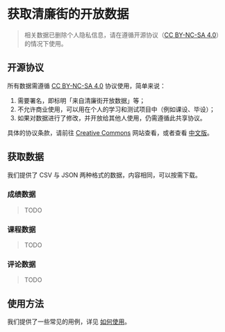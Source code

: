 # 获取清廉街的开放数据

> 相关数据已删除个人隐私信息，请在遵循开源协议（[CC BY-NC-SA 4.0](https://creativecommons.org/licenses/by-nc-sa/4.0/)）的情况下使用。

## 开源协议

所有数据需遵循 [CC BY-NC-SA 4.0](https://creativecommons.org/licenses/by-nc-sa/4.0/) 协议使用，简单来说：

1. 需要署名，即标明「来自清廉街开放数据」等；
2. 不允许商业使用，可以用在个人的学习和测试项目中（例如课设、毕设）；
3. 如果对数据进行了修改，并开放给其他人使用，仍需遵循此共享协议。

具体的协议条款，请前往 [Creative Commons](https://creativecommons.org/licenses/by-nc-sa/4.0/) 网站查看，或者查看 [中文版](https://creativecommons.org/licenses/by-nc-sa/4.0/deed.zh-hans)。

## 获取数据

我们提供了 CSV 与 JSON 两种格式的数据，内容相同，可以按需下载。

### 成绩数据

> TODO

### 课程数据

> TODO

### 评论数据

> TODO

## 使用方法

我们提供了一些常见的用例，详见 [如何使用](./如何使用.md)。
